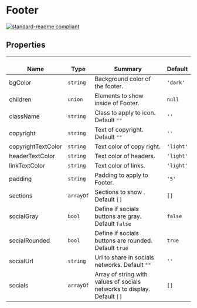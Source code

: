 # Footer
  [![standard-readme compliant](https://img.shields.io/badge/standard--readme-OK-green.svg?style=flat-square)](https://github.com/RichardLitt/standard-readme)
  

  ## Properties
  | </br>Name | </br>Type | </br>Summary | </br>Default | 
| ---- | ---- | ---- | ---- |
| bgColor | `string` | Background color of the footer. | `'dark'` |
| children | `union` | Elements to show inside of Footer. | `null` |
| className | `string` | Class to apply to icon. Default `""` | `''` |
| copyright | `string` | Text of copyright. Default `""` | `''` |
| copyrightTextColor | `string` | Text color of copy right. | `'light'` |
| headerTextColor | `string` | Text color of headers. | `'light'` |
| linkTextColor | `string` | Text color of links. | `'light'` |
| padding | `string` | Padding to apply to Footer. | `'5'` |
| sections | `arrayOf` | Sections to show . Default `[]` | `[]` |
| socialGray | `bool` | Define if socials buttons are gray. Default `false` | `false` |
| socialRounded | `bool` | Define if socials buttons are rounded. Default `true` | `true` |
| socialUrl | `string` | Url to share in socials networks. Default `""` | `''` |
| socials | `arrayOf` | Array of string with values of socials networks to display. Default `[]` | `[]` |